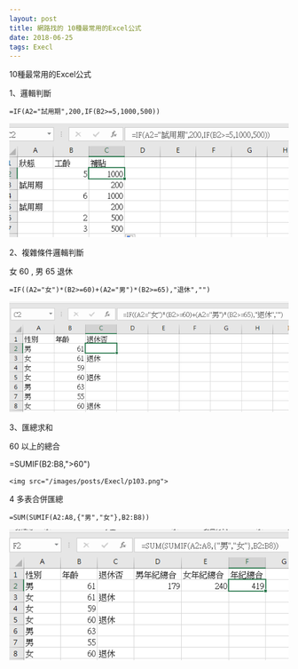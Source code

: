 ```yaml
---
layout: post
title: 網路找的 10種最常用的Excel公式
date: 2018-06-25
tags: Execl
---
```


10種最常用的Excel公式

1、邏輯判斷

```
=IF(A2="試用期",200,IF(B2>=5,1000,500))
```
<img src="/images/posts/Execl/p101.png">


2、複雜條件邏輯判斷
 
女 60 , 男 65 退休
```
=IF((A2="女")*(B2>=60)+(A2="男")*(B2>=65),"退休","")
```
<img src="/images/posts/Execl/p102.png">

3、匯總求和

60 以上的總合

=SUMIF(B2:B8,">60")
```
<img src="/images/posts/Execl/p103.png">
```

4 多表合併匯總

```
=SUM(SUMIF(A2:A8,{"男","女"},B2:B8))
```
<img src="/images/posts/Execl/p104.png">


